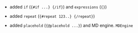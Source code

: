 - added `if` (`{#if ...} {/if}`)  and `expressions` (`{}`)

- added `repeat` (`{#repeat 123..} {/repeat}`)

- added `placehold` (`{@placehold ...}`) 
  and MD engine. `MDEngine`